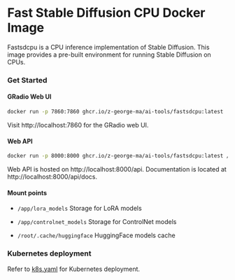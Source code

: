 # Fast Stable Diffusion CPU Docker Image

Fastsdcpu is a CPU inference implementation of Stable Diffusion. This image provides a pre-built environment for running Stable Diffusion on CPUs.

### Get Started

#### GRadio Web UI

```bash
docker run -p 7860:7860 ghcr.io/z-george-ma/ai-tools/fastsdcpu:latest
```

Visit http://localhost:7860 for the GRadio web UI.

#### Web API

```bash
docker run -p 8000:8000 ghcr.io/z-george-ma/ai-tools/fastsdcpu:latest /app/start-webserver.sh
```

Web API is hosted on http://localhost:8000/api. Documentation is located at http://localhost:8000/api/docs.

#### Mount points

- `/app/lora_models`
  Storage for LoRA models

- `/app/controlnet_models`
  Storage for ControlNet models

- `/root/.cache/huggingface`
  HuggingFace models cache

### Kubernetes deployment

Refer to [k8s.yaml](https://github.com/z-george-ma/ai-tools/blob/main/fastsdcpu/k8s.yaml) for Kubernetes deployment.
